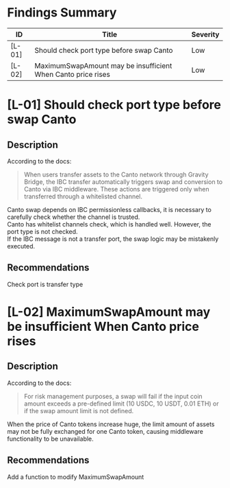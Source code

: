 # Findings Summary

| ID     | Title                                                        | Severity |
| ------ | ------------------------------------------------------------ | -------- |
| [L-01] | Should check port type before swap Canto                     | Low      |
| [L-02] | MaximumSwapAmount may be insufficient When Canto price rises | Low      |

# [L-01] Should check port type before swap Canto

## Description

According to the docs:
> When users transfer assets to the Canto network through Gravity Bridge, the IBC transfer automatically triggers swap and conversion to Canto via IBC middleware. These actions are triggered only when transferred through a whitelisted channel.

Canto swap depends on IBC permissionless callbacks, it is necessary to carefully check whether the channel is trusted.   
Canto has whitelist channels check, which is handled well. However, the port type is not checked.   
If the IBC message is not a transfer port, the swap logic may be mistakenly executed.   

## Recommendations

Check port is transfer type

# [L-02] MaximumSwapAmount may be insufficient When Canto price rises

## Description

According to the docs:
> For risk management purposes, a swap will fail if the input coin amount exceeds a pre-defined limit (10 USDC, 10 USDT, 0.01 ETH) or if the swap amount limit is not defined.

When the price of Canto tokens increase huge, the limit amount of assets may not be fully exchanged for one Canto token, causing middleware functionality to be unavailable.   

## Recommendations

Add a function to modify MaximumSwapAmount